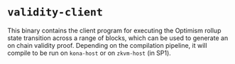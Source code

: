 # `validity-client`

This binary contains the client program for executing the Optimism rollup state transition across a range of blocks, which can be used to generate an on chain validity proof. Depending on the compilation pipeline, it will compile to be run on `kona-host` or on `zkvm-host` (in SP1).
